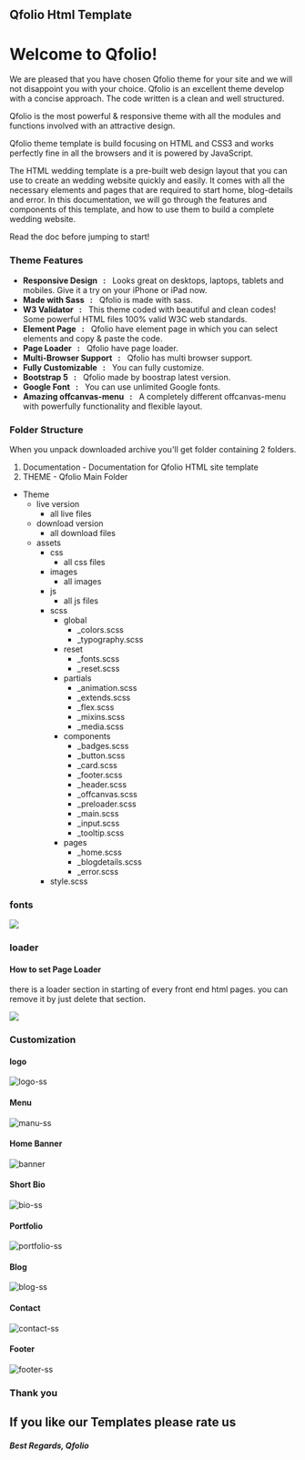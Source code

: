 Qfolio Html Template
--------------------

Welcome to Qfolio!
==================

We are pleased that you have chosen Qfolio theme for your site and we will not disappoint you with your choice. Qfolio is an excellent theme develop with a concise approach. The code written is a clean and well structured.

Qfolio is the most powerful & responsive theme with all the modules and functions involved with an attractive design.

Qfolio theme template is build focusing on HTML and CSS3 and works perfectly fine in all the browsers and it is powered by JavaScript.

The HTML wedding template is a pre-built web design layout that you can use to create an wedding website quickly and easily. It comes with all the necessary elements and pages that are required to start home, blog-details and error. In this documentation, we will go through the features and components of this template, and how to use them to build a complete wedding website.

Read the doc before jumping to start!

### Theme Features

*   **Responsive Design   :**   Looks great on desktops, laptops, tablets and mobiles. Give it a try on your iPhone or iPad now.
*   **Made with Sass   :**   Qfolio is made with sass.
*   **W3 Validator   :**   This theme coded with beautiful and clean codes! Some powerful HTML files 100% valid W3C web standards.
*   **Element Page   :**   Qfolio have element page in which you can select elements and copy & paste the code.
*   **Page Loader   :**   Qfolio have page loader.
*   **Multi-Browser Support   :**   Qfolio has multi browser support.
*   **Fully Customizable   :**   You can fully customize.
*   **Bootstrap 5   :**   Qfolio made by boostrap latest version.
*   **Google Font   :**   You can use unlimited Google fonts.
*   **Amazing offcanvas-menu   :**   A completely different offcanvas-menu with powerfully functionality and flexible layout.

### Folder Structure

When you unpack downloaded archive you'll get folder containing 2 folders.

1.  Documentation - Documentation for Qfolio HTML site template
2.  THEME - Qfolio Main Folder

*   Theme
    *   live version
        *   all live files
    *   download version
        *   all download files
    *   assets
        *   css
            *   all css files
        *   images
            *   all images
        *   js
            *   all js files
        *   scss
            *   global
                *   \_colors.scss
                *   \_typography.scss
            *   reset
                *   \_fonts.scss
                *   \_reset.scss
            *   partials
                *   \_animation.scss
                *   \_extends.scss
                *   \_flex.scss
                *   \_mixins.scss
                *   \_media.scss
            *   components
                *   \_badges.scss
                *   \_button.scss
                *   \_card.scss
                *   \_footer.scss
                *   \_header.scss
                *   \_offcanvas.scss
                *   \_preloader.scss
                *   \_main.scss
                *   \_input.scss
                *   \_tooltip.scss
            *   pages
                *   \_home.scss
                *   \_blogdetails.scss
                *   \_error.scss
        *   style.scss

### fonts

![](documentation/assets/images/fonts.png)

### loader

#### How to set Page Loader

there is a loader section in starting of every front end html pages. you can remove it by just delete that section.

![](documentation/assets/images/preloader.png)

### Customization

#### logo

![logo-ss](documentation/assets/images/logo.png)

#### Menu

![manu-ss](documentation/assets/images/menu.png)

#### Home Banner

![banner](documentation/assets/images/banner.png)

#### Short Bio

![bio-ss](documentation/assets/images/bio.png)

#### Portfolio

![portfolio-ss](documentation/assets/images/portfolio.png)

#### Blog

![blog-ss](documentation/assets/images/blog.png)

#### Contact

![contact-ss](documentation/assets/images/contact.png)

#### Footer

![footer-ss](documentation/assets/images/footer.png)

### Thank you

If you like our Templates please rate us
----------------------------------------

##### Best Regards, Qfolio
